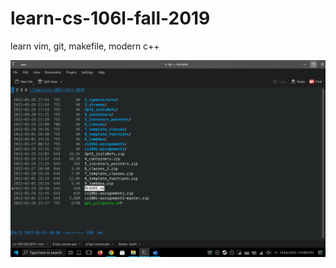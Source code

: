 # learn-cs-106l-fall-2019

learn vim, git, makefile, modern c++

![](./Screenshot_20230118_160826.png)

